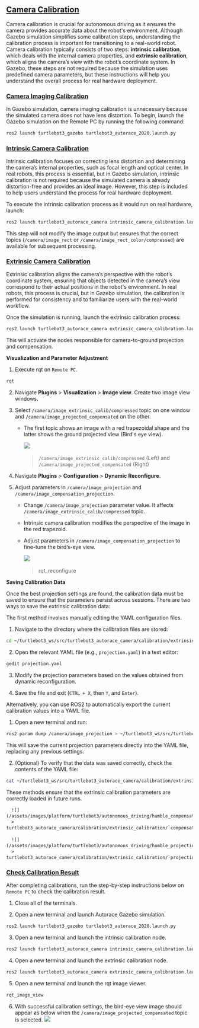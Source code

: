 ## [Camera Calibration](#camera-calibration)

Camera calibration is crucial for autonomous driving as it ensures the camera provides accurate data about the robot's environment. Although Gazebo simulation simplifies some calibration steps, understanding the calibration process is important for transitioning to a real-world robot. 
Camera calibration typically consists of two steps: **intrinsic calibration**, which deals with the internal camera properties, and **extrinsic calibration**, which aligns the camera’s view with the robot’s coordinate system. In Gazebo, these steps are not required because the simulation uses predefined camera parameters, but these instructions will help you understand the overall process for real hardware deployment.

### [Camera Imaging Calibration](#camera-imaging-calibration)

In Gazebo simulation, camera imaging calibration is unnecessary because the simulated camera does not have lens distortion. To begin, launch the Gazebo simulation on the Remote PC by running the following command:

```bash
ros2 launch turtlebot3_gazebo turtlebot3_autorace_2020.launch.py
```

### [Intrinsic Camera Calibration](#intrinsic-camera-calibration)

Intrinsic calibration focuses on correcting lens distortion and determining the camera’s internal properties, such as focal length and optical center.
In real robots, this process is essential, but in Gazebo simulation, intrinsic calibration is not required because the simulated camera is already distortion-free and provides an ideal image. However, this step is included to help users understand the process for real hardware deployment.

To execute the intrinsic calibration process as it would run on real hardware, launch:
```bash
ros2 launch turtlebot3_autorace_camera intrinsic_camera_calibration.launch.py
```
This step will not modify the image output but ensures that the correct topics (`/camera/image_rect` or `/camera/image_rect_color/compressed`) are available for subsequent processing.

### [Extrinsic Camera Calibration](#extrinsic-camera-calibration)

Extrinsic calibration aligns the camera’s perspective with the robot’s coordinate system, ensuring that objects detected in the camera’s view correspond to their actual positions in the robot's environment. In real robots, this process is crucial, but in Gazebo simulation, the calibration is performed for consistency and to familiarize users with the real-world workflow.

Once the simulation is running, launch the extrinsic calibration process:
```bash
ros2 launch turtlebot3_autorace_camera extrinsic_camera_calibration.launch.py calibration_mode:=True
```
This will activate the nodes responsible for camera-to-ground projection and compensation.

**Visualization and Parameter Adjustment**

1. Execute rqt on `Remote PC`.
```bash
rqt
```

2. Navigate **Plugins** > **Visualization** > **Image view**. Create two image view windows.

3. Select `/camera/image_extrinsic_calib/compressed` topic on one window and `/camera/image_projected_compensated` on the other.
   - The first topic shows an image with a red trapezoidal shape and the latter shows the ground projected view (Bird's eye view).

      ![](/assets/images/platform/turtlebot3/autonomous_driving/noetic_extrinsic_calibration.png)
      > `/camera/image_extrinsic_calib/compressed` (Left) and `/camera/image_projected_compensated` (Right)

4. Navigate **Plugins** > **Configuration** > **Dynamic Reconfigure**.

5. Adjust parameters in `/camera/image_projection` and `/camera/image_compensation_projection`.
   - Change `/camera/image_projection` parameter value. It affects `/camera/image_extrinsic_calib/compressed` topic.
   - Intrinsic camera calibration modifies the perspective of the image in the red trapezoid.
   - Adjust parameters in `/camera/image_compensation_projection` to fine-tune the bird’s-eye view.

      ![](/assets/images/platform/turtlebot3/autonomous_driving/noetic_extrinsic_calibration_reconfigure.png)
      > rqt_reconfigure

**Saving Calibration Data**

Once the best projection settings are found, the calibration data must be saved to ensure that the parameters persist across sessions. There are two ways to save the extrinsic calibration data:

The first method involves manually editing the YAML configuration files.
1. Navigate to the directory where the calibration files are stored:
```bash
cd ~/turtlebot3_ws/src/turtlebot3_autorace_camera/calibration/extrinsic_calibration/
```
2. Open the relevant YAML file (e.g., `projection.yaml`) in a text editor:
```bash
gedit projection.yaml
```

3. Modify the projection parameters based on the values obtained from dynamic reconfiguration.

4. Save the file and exit (`CTRL + X`, then `Y`, and `Enter`).

Alternatively, you can use ROS2 to automatically export the current calibration values into a YAML file.

1. Open a new terminal and run:
```bash
ros2 param dump /camera/image_projection > ~/turtlebot3_ws/src/turtlebot3_autorace_camera/calibration/extrinsic_calibration/projection.yaml
```
This will save the current projection parameters directly into the YAML file, replacing any previous settings.

2. (Optional) To verify that the data was saved correctly, check the contents of the YAML file:
```bash
cat ~/turtlebot3_ws/src/turtlebot3_autorace_camera/calibration/extrinsic_calibration/projection.yaml
``` 
These methods ensure that the extrinsic calibration parameters are correctly loaded in future runs.

      ![](/assets/images/platform/turtlebot3/autonomous_driving/humble_compensation_yaml.png)
      > turtlebot3_autorace_camera/calibration/extrinsic_calibration/`compensation.yaml`

      ![](/assets/images/platform/turtlebot3/autonomous_driving/humble_projection_yaml.png)  
      > turtlebot3_autorace_camera/calibration/extrinsic_calibration/`projection.yaml`

### [Check Calibration Result](#check-calibration-result)

After completing calibrations, run the step-by-step instructions below on `Remote PC` to check the calibration result.

1. Close all of the terminals.

2. Open a new terminal and launch Autorace Gazebo simulation. 
```bash
ros2 launch turtlebot3_gazebo turtlebot3_autorace_2020.launch.py
```

3. Open a new terminal and launch the intrinsic calibration node.
```bash
ros2 launch turtlebot3_autorace_camera intrinsic_camera_calibration.launch.py
```

4. Open a new terminal and launch the extrinsic calibration node.
```bash
ros2 launch turtlebot3_autorace_camera extrinsic_camera_calibration.launch.py
```

5. Open a new terminal and launch the rqt image viewer.
```bash
rqt_image_view
```

6. With successful calibration settings, the bird-eye view image should appear as below when the `/camera/image_projected_compensated` topic is selected.
![](/assets/images/platform/turtlebot3/autonomous_driving/noetic_camera_calibration_rqt_image_view.png)
